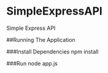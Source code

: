 # SimpleExpressAPI
Simple Express API

##Running The Application

###Install Dependencies
npm install

###Run
node app.js
